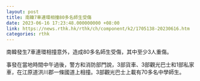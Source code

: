 ```yaml
---
layout: post
title: 南韓7車連環相撞80多名師生受傷
date: 2023-06-16 17:23:48.000000000 +08:00
link: https://news.rthk.hk/rthk/ch/component/k2/1705138-20230616.htm
categories: rthk
---
```


南韓發生7車連環相撞意外，造成80多名師生受傷，其中至少3人重傷。

事發在當地時間中午過後，警方和消防部門說，3部貨車、3部觀光巴士和1部私家車，在江原道洪川郡一條國道上相撞。3部觀光巴士上載有70多名中學師生。
